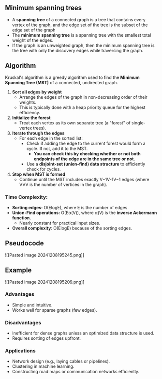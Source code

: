 ## Minimum spanning trees
- A **spanning tree** of a connected graph is a tree that contains every vertex of the graph, and the edge set of the tree is the subset of the edge set of the graph
- The **minimum spanning tree** is a spanning tree with the smallest total weight of the edges.
- If the graph is an unweighted graph, then the minimum spanning tree is the tree with only the discovery edges while traversing the graph.
## Algorithm
Kruskal's algorithm is a greedy algorithm used to find the **Minimum Spanning Tree (MST)** of a connected, undirected graph. 

1. **Sort all edges by weight**  
	* Arrange the edges of the graph in non-decreasing order of their weights.
	* This is typically done with a heap priority queue for the highest efficiency.
1. **Initialize the forest**  
	* Treat each vertex as its own separate tree (a "forest" of single-vertex trees).
2. **Iterate through the edges**  
	* For each edge in the sorted list:
	    - Check if adding the edge to the current forest would form a cycle. If not, add it to the MST.
		    - **You can check this by checking whether or not both endpoints of the edge are in the same tree or not.**
	    - Use a **disjoint-set (union-find) data structure** to efficiently check for cycles.
3. **Stop when MST is formed**  
    * Continue until the MST includes exactly V−1V-1V−1 edges (where VVV is the number of vertices in the graph).

### Time Complexity:
* **Sorting edges:** O(ElogE), where E is the number of edges.
* **Union-Find operations:** O(Eα(V)), where α(V) is the **inverse Ackermann function.**
	* Nearly constant for practical input sizes.
* **Overall complexity**: O(ElogE) because of the sorting edges.
## Pseudocode
![[Pasted image 20241208195245.png]]
## Example
![[Pasted image 20241208195209.png]]
### Advantages
- Simple and intuitive.
- Works well for sparse graphs (few edges).
### Disadvantages
- Inefficient for dense graphs unless an optimized data structure is used.
- Requires sorting of edges upfront.
### Applications
- Network design (e.g., laying cables or pipelines).
- Clustering in machine learning.
- Constructing road maps or communication networks efficiently.